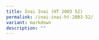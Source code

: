```yaml
---
title: Inai Inai (HT 2003 52)
permalink: /inai-inai-ht-2003-52/
variant: markdown
description: ""
---
```

